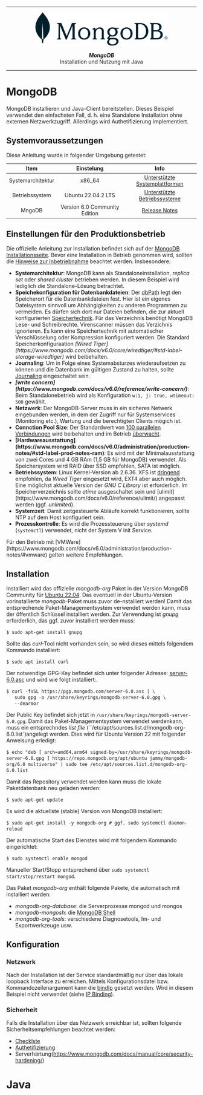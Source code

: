 ***
<div align="center">
	<img src="doc/MongoDB.svg" width="350" alt="MongoDB">
	<p><b><em>MongoDB</em></b><br>Installation und Nutzung mit Java</p>
</div>

***

# MongoDB
MongoDB installieren und Java-Client bereitstellen. Dieses Beispiel verwendet den einfachsten Fall, d. h. eine
Standalone Installation ohne externen Netzwerkzugriff. Allerdings wird Authetifizierung implementiert.

## Systemvoraussetzungen
Diese Anleitung wurde in folgender Umgebung getestet:

|Item             |Einstelung                   |Info                         |
| :-------------: | :-------------------------: | :-------------------------: |
|Systemarchitektur|x86_64                       |[Unterstützte Systemplattformen](https://www.mongodb.com/docs/manual/administration/production-notes/#platform-support-notes)|
|Betriebssystem   |Ubuntu 22.04.2 LTS           |[Unterstützte Betriebssysteme](https://www.mongodb.com/docs/manual/administration/production-notes/#std-label-prod-notes-recommended-platforms)|
|MngoDB           |Version 6.0 Community Edition|[Release Notes](https://www.mongodb.com/docs/manual/release-notes/)|

## Einstellungen für den Produktionsbetrieb
Die offizielle Anleitung zur Installation befindet sich auf der
[MongoDB Installationsseite](https://www.mongodb.com/docs/manual/tutorial/install-mongodb-on-ubuntu/). Bevor eine
Installation in Betrieb genommen wird, sollten die [Hinweise zur Inbetriebnahme](https://www.mongodb.com/docs/manual/administration/production-notes/)
beachtet werden. Insbesondere:
<ul>
	<li>
		<b>Systemarchitektur</b>:
		MongoDB kann als Standaloneinstallation, <i>replica set</i> oder <i>shared cluster</i> betrieben werden. In diesem Beispiel wird
		lediglich die Standalone-Lösung betrachtet.
	</li>
	<li>
		<b>Speichekonfiguration für Datenbankdateien</b>:	
		Der <a href="https://www.mongodb.com/docs/v6.0/reference/configuration-options/#mongodb-setting-storage.dbPath">dbPath</a> legt den Speicherort für die
		Datenbankdateien fest. Hier ist ein eigenes Dateisystem sinnvoll um Abhängigkeiten zu anderen Programmen zu vermeiden. Es dürfen sich dort nur Dateien
		befinden, die zur aktuell konfigurierten <a href="https://www.mongodb.com/docs/v6.0/core/storage-engines/">Speichertechnik</a>. Für das Verzeichnis
		benötigt MongoDB Lese- und Schreibrechte. Virenscanner müssen das Verzichnis ignorieren. Es kann eine Speichertechnik mit automatischer Verschlüsselung
		oder Kompression konfiguriert werden. Die Standard Speicherkonfiguraation
		<i>[Wired Tiger](https://www.mongodb.com/docs/v6.0/core/wiredtiger/#std-label-storage-wiredtiger)</i> wird beibehalten.
	</li>
	<li>
		<b>Journaling</b>:
		Um in Folge eines Systemabsturzes wiederaufsetzen zu können und die Datenbank im gültigen Zustand zu halten,
		sollte <a href="https://www.mongodb.com/docs/v6.0/core/journaling/">Journaling</a> eingeschaltet sein.
	</li>
	<li>
		<b><i>[write concern](https://www.mongodb.com/docs/v6.0/reference/write-concern/)</i></b>:
		Beim Standalonebetrieb wird als Konfiguration <code>w:1, j: true, wtimeout: 500</code> gewählt.
	</li>
	<li>
		<b>Netzwerk</b>:
		Der MongoDB-Server muss in ein sicheres Netwerk eingebunden werden, in dem der Zugriff nur für Systemservices (Monitoring etc.),
		Wartung und die berechtigten Clients mögich ist.
	</li>
	<li>
		<b>Connction Pool Size</b>:
		Der Standardwert von <a href="https://www.mongodb.com/docs/v6.0/reference/connection-string/#std-label-connection-pool-options">
		100 parallelen Verbindungen</a> wird beibehalten und im Betrieb <a href="https://www.mongodb.com/docs/v6.0/reference/command/connPoolStats/#mongodb-dbcommand-dbcmd.connPoolStats">
		überwacht</a>.
	</li>
	<li>
		<b>[Hardwareausstattung](https://www.mongodb.com/docs/v6.0/administration/production-notes/#std-label-prod-notes-ram)</b>:
		Es wird mit der Minimalausstattung von zwei Cores und 4 GB RAm (1,5 GB für MongoDB) verwendet. Als Speichersystem wird RAID
		über SSD empfohlen, SATA ist möglich.
	</li>
	<li>
		<b>Betriebssystem</b>:
		Linux Kernel-Version ab 2.6.36. XFS ist <u>dringend</u> empfohlen, da <i>Wired Tiger</i> eingesetzt wird, EXT4 aber auch möglich.
		Eine möglichst aktuelle Version der <i>GNU C Library</i> ist erforderlich. Im Speicherverzeichnis sollte <i>atime</i> ausgeschaltet sein
		und [ulimit](https://www.mongodb.com/docs/v6.0/reference/ulimit/) angepasst werden (ggf. <i>unlimited</i>).
	</li>
	<li>
		<b>Systemzeit</b>:
		Damit zeitgesteuerte Abläufe korrekt funktionieren, sollte NTP auf dem Host konfiguriert sein.
	</li>
	<li>
		<b>Prozesskontrolle</b>:
		Es wird die Prozessteuerung über <i>systemd</i> (<code>systemctl</code>) verwendet, nicht der System V init Service.
	</li>
</ul>
<p/>
Für den Betrieb mit [VMWare](https://www.mongodb.com/docs/v6.0/administration/production-notes/#vmware) gelten weitere Empfehlungen.

## Installation
Installiert wird das offizielle <i>mongodb-org</i> Paket in der Version MongoDB Community für
[Ubuntu 22.04](https://www.mongodb.com/docs/manual/tutorial/install-mongodb-on-ubuntu/). Das eventuell in der Ubuntu-Version
vorinstallierte <i>mongodb</i>-Paket muss zuvor de-nstalliert werden! Damit das entsprechende Paket-Managementsystem verwendet
werden kann, muss der öffentlich Schlüssel installiert werden. Zur Verwendung ist <i>gnupg</i> erforderlich, das ggf. zuvor
installiert werden muss:

	$ sudo apt-get install gnupg

Sollte das <i>curl</i>-Tool nicht vorhanden sein, so wird dieses mittels folgendem Kommando installiert:

	$ sudo apt install curl

Der notwendige GPG-Key befindet sich unter folgender Adresse: [server-6.0.asc](https://pgp.mongodb.com/server-6.0.asc) und
wird wie folgt installiert:.

	$ curl -fsSL https://pgp.mongodb.com/server-6.0.asc | \
	   sudo gpg -o /usr/share/keyrings/mongodb-server-6.0.gpg \
	   --dearmor

Der Public Key befindet sich jetzt in ``/usr/share/keyrings/mongodb-server-6.0.gpg``. Damit das Paket-Managementsystem verwendet werdenkann,
muss ein entsprechndes <i>list file</i> (``/etc/apt/sources.list.d/mongodb-org-6.0.list`)angelegt werden. Dies wird für Ubuntu Version 22 mit
folgender Anweisung erledigt:

	$ echo "deb [ arch=amd64,arm64 signed-by=/usr/share/keyrings/mongodb-server-6.0.gpg ] https://repo.mongodb.org/apt/ubuntu jammy/mongodb-org/6.0 multiverse" | sudo tee /etc/apt/sources.list.d/mongodb-org-6.0.list

Damit das Repository verwendet werden kann muss die lokale Paketdatenbank neu geladen werden:

	$ sudo apt-get update

Es wird die aktuellste (stable) Version von MongoDB installiert:

	$ sudo apt-get install -y mongodb-org # ggf. sudo systemctl daemon-reload

Der automatische Start des Dienstes wird mit folgendem Kommando eingerichtet:

	$ sudo systemctl enable mongod

Manueller Start/Stopp entsprechend über ``sudo systemctl start/stop/restart mongod``.

Das Paket <i>mongodb-org</i> enthält folgende Pakete, die automatisch mit installiert werden:

- <i>mongodb-org-database</i>: die Serverprozesse mongod und mongos
- <i>mongodb-mongosh</i>: die [MongoDB Shell](https://www.mongodb.com/docs/mongodb-shell/#mongodb-binary-bin.mongosh)
- <i>mongodb-org-tools</i>: verschiedene Diagnosetools, Im- und Exportwerkzeuge usw.

## Konfiguration

### Netzwerk

Nach der Installation ist der Service standardmäßig nur über das lokale loopback Interface zu erreichen.
Mittels Konfigurationsdatei bzw. Kommandozeilenargument kann die [bindIp](https://www.mongodb.com/docs/manual/reference/configuration-options/#mongodb-setting-net.bindIp)
gesetzt werden. Wird in diesem Beispiel nicht verwendet (siehe [IP Binding](https://www.mongodb.com/docs/manual/core/security-mongodb-configuration/)).

### Sicherheit

Falls die Installation über das Netzwerk erreichbar ist, sollten folgende Sicherheitsempfehlungen beachtet werden:

- [Checklste](https://www.mongodb.com/docs/manual/administration/security-checklist/)
- [Authetifizierung](https://www.mongodb.com/docs/manual/administration/security-checklist/#std-label-checklist-auth)
- Serverhärtung(https://www.mongodb.com/docs/manual/core/security-hardening/)

# Java

